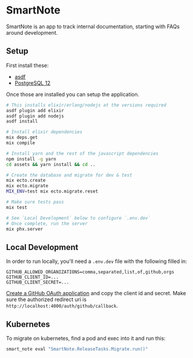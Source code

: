 # SmartNote

SmartNote is an app to track internal documentation, starting with FAQs around development.

## Setup

First install these:

- [asdf](https://asdf-vm.com/#/)
- [PostgreSQL 12](https://www.postgresql.org/)

Once those are installed you can setup the application.

```bash
# This installs elixir/erlang/nodejs at the versions required
asdf plugin add elixir
asdf plugin add nodejs
asdf install

# Install elixir dependencies
mix deps.get
mix compile

# Install yarn and the rest of the javascript dependencies
npm install -g yarn
cd assets && yarn install && cd ..

# Create the database and migrate for dev & test
mix ecto.create
mix ecto.migrate
MIX_ENV=test mix ecto.migrate.reset

# Make sure tests pass
mix test

# See `Local Development` below to configure `.env.dev`
# Once complete, run the server
mix phx.server
```

## Local Development

In order to run locally, you'll need a `.env.dev` file with the following filled in:

```
GITHUB_ALLOWED_ORGANIZATIONS=comma,separated,list,of,github,orgs
GITHUB_CLIENT_ID=...
GITHUB_CLIENT_SECRET=...
```

[Create a GitHub OAuth application](https://github.com/settings/developers) and copy the client id and secret. Make sure the authorized redirect uri is `http://localhost:4000/auth/github/callback`.

## Kubernetes

To migrate on kubernetes, find a pod and exec into it and run this:

```bash
smart_note eval "SmartNote.ReleaseTasks.Migrate.run()"
```
